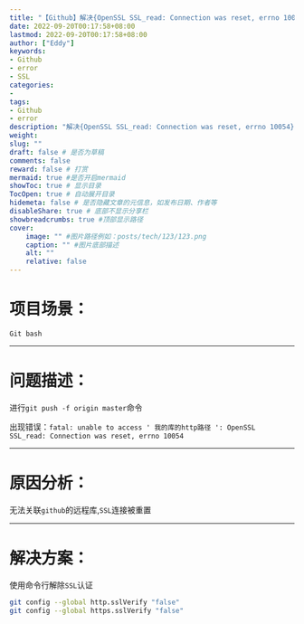 ```yaml
---
title: "【Github】解决{OpenSSL SSL_read: Connection was reset, errno 10054}"
date: 2022-09-20T00:17:58+08:00
lastmod: 2022-09-20T00:17:58+08:00
author: ["Eddy"]
keywords: 
- Github
- error
- SSL
categories: 
- 
tags: 
- Github
- error
description: "解决{OpenSSL SSL_read: Connection was reset, errno 10054}"
weight:
slug: ""
draft: false # 是否为草稿
comments: false
reward: false # 打赏
mermaid: true #是否开启mermaid
showToc: true # 显示目录
TocOpen: true # 自动展开目录
hidemeta: false # 是否隐藏文章的元信息，如发布日期、作者等
disableShare: true # 底部不显示分享栏
showbreadcrumbs: true #顶部显示路径
cover:
    image: "" #图片路径例如：posts/tech/123/123.png
    caption: "" #图片底部描述
    alt: ""
    relative: false
---
```

# 项目场景：

`Git bash`

---

# 问题描述：

进行`git push -f origin master`命令

出现错误：`fatal: unable to access ' 我的库的http路径 ': OpenSSL SSL_read: Connection was reset, errno 10054`

---

# 原因分析：

无法关联`github`的远程库,`SSL`连接被重置

---

# 解决方案：

使用命令行解除`SSL`认证

```bash
git config --global http.sslVerify "false"
git config --global https.sslVerify "false"
```



